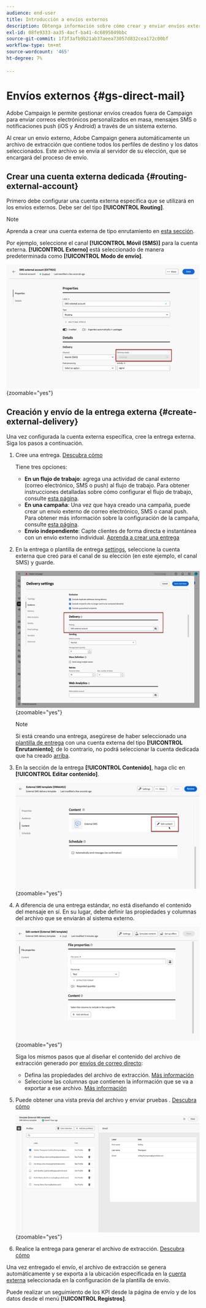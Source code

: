 ```yaml
---
audience: end-user
title: Introducción a envíos externos
description: Obtenga información sobre cómo crear y enviar envíos externos con Adobe Campaign Web
exl-id: 08fe9333-aa35-4acf-ba41-4c6895049bbc
source-git-commit: 1f3f3afb9b21ab37aeea73057d832cea172c00bf
workflow-type: tm+mt
source-wordcount: '465'
ht-degree: 7%

---
```


# Envíos externos {#gs-direct-mail}


Adobe Campaign le permite gestionar envíos creados fuera de Campaign para enviar correos electrónicos personalizados en masa, mensajes SMS o notificaciones push (iOS y Android) a través de un sistema externo.

<!--The supported channels are Email, Mobile (SMS), and Push (iOs and Android).-->

Al crear un envío externo, Adobe Campaign genera automáticamente un archivo de extracción que contiene todos los perfiles de destino y los datos seleccionados. Este archivo se envía al servidor de su elección, que se encargará del proceso de envío.

## Crear una cuenta externa dedicada {#routing-external-account}

Primero debe configurar una cuenta externa específica que se utilizará en los envíos externos. Debe ser del tipo **[!UICONTROL Routing]**.

>[!NOTE]
>
>Aprenda a crear una cuenta externa de tipo enrutamiento en [esta sección](../administration/external-account.md#routing).

Por ejemplo, seleccione el canal **[!UICONTROL Móvil (SMS)]** para la cuenta externa. **[!UICONTROL Externo]** está seleccionado de manera predeterminada como **[!UICONTROL Modo de envío]**.

![](../administration/assets/external-account-delivery-mode.png){zoomable="yes"}

## Creación y envío de la entrega externa {#create-external-delivery}

Una vez configurada la cuenta externa específica, cree la entrega externa. Siga los pasos a continuación.

1. Cree una entrega. [Descubra cómo](create-deliveries.md)

   Tiene tres opciones:

   * **En un flujo de trabajo**: agrega una actividad de canal externo (correo electrónico, SMS o push) al flujo de trabajo. Para obtener instrucciones detalladas sobre cómo configurar el flujo de trabajo, consulte [esta página](../workflows/gs-workflow-creation.md).
   * **En una campaña**: Una vez que haya creado una campaña, puede crear un envío externo de correo electrónico, SMS o canal push. Para obtener más información sobre la configuración de la campaña, consulte [esta página](../campaigns/gs-campaigns.md).
   * **Envío independiente**: Capte clientes de forma directa e instantánea con un envío externo individual. [Aprenda a crear una entrega](../msg/gs-deliveries.md)

1. En la entrega o plantilla de entrega [settings](../advanced-settings/delivery-settings.md), seleccione la cuenta externa que creó para el canal de su elección (en este ejemplo, el canal SMS) y guarde.

   ![](assets/external-delivery-routing.png){zoomable="yes"}

   >[!NOTE]
   >
   >Si está creando una entrega, asegúrese de haber seleccionado una [plantilla de entrega](delivery-template.md) con una cuenta externa del tipo **[!UICONTROL Enrutamiento]**; de lo contrario, no podrá seleccionar la cuenta dedicada que ha creado [arriba](#routing-external-account).

1. En la sección de la entrega **[!UICONTROL Contenido]**, haga clic en **[!UICONTROL Editar contenido]**.

   ![](assets/external-delivery-edit-content.png){zoomable="yes"}

1. A diferencia de una entrega estándar, no está diseñando el contenido del mensaje en sí. En su lugar, debe definir las propiedades y columnas del archivo que se enviarán al sistema externo.

   ![](assets/external-delivery-file-properties.png){zoomable="yes"}

   Siga los mismos pasos que al diseñar el contenido del archivo de extracción generado por [envíos de correo directo](../direct-mail/content-direct-mail.md):

   * Defina las propiedades del archivo de extracción. [Más información](../direct-mail/content-direct-mail.md#properties)
   * Seleccione las columnas que contienen la información que se va a exportar a ese archivo. [Más información](../direct-mail/content-direct-mail.md#content)

1. Puede obtener una vista previa del archivo y enviar pruebas <!--not in UI right now - to check-->. [Descubra cómo](../direct-mail/send-direct-mail.md#preview-dm)

   ![](assets/external-delivery-simulate.png){zoomable="yes"}

1. Realice la entrega para generar el archivo de extracción. [Descubra cómo](../direct-mail/send-direct-mail.md#send-dm)

Una vez entregado el envío, el archivo de extracción se genera automáticamente y se exporta a la ubicación especificada en la [cuenta externa](../administration/external-account.md#create-ext-account) seleccionada en la configuración de la plantilla de envío.

Puede realizar un seguimiento de los KPI desde la página de envío y de los datos desde el menú **[!UICONTROL Registros]**.
